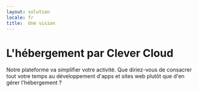 ```yaml
---
layout: solution
locale: fr
title:  Une vision
---
```

# L'hébergement par Clever Cloud

Notre plateforme va simplifier votre activité. Que diriez-vous de consacrer tout
votre temps au développement d'apps et sites web plutôt que d'en gérer
l'hébergement ?
